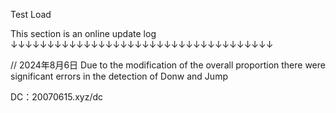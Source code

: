 Test Load

This section is an online update log
↓↓↓↓↓↓↓↓↓↓↓↓↓↓↓↓↓↓↓↓↓↓↓↓↓↓↓↓↓↓↓↓↓↓↓↓

// 2024年8月6日
Due to the modification of the overall proportion
there were significant errors in the detection of Donw and Jump

DC：20070615.xyz/dc
